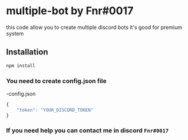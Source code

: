 # multiple-bot by Fnr#0017
this code allow you to create multiple discord bots it's good for premium system

## Installation
```sh
npm install
```

### You need to create config.json file
-config.json
```js
{
    "token": "YOUR_DISCORD_TOKEN"
}
```
### If you need help you can contact me in discord `Fnr#0017`
